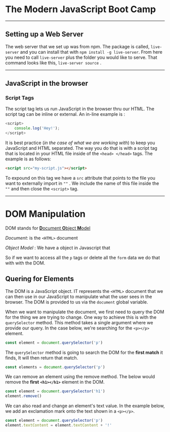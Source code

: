 # The Modern JavaScript Boot Camp

-------

## Setting up a Web Server

The web server that we set up was from npm. The package is called, `live-server` and you can install that with `npm install -g live-server`. From here you need to call `live-server` plus the folder you would like to serve. That command looks like this, `live-server source` .

-------

## JavaScript in the browser

### Script Tags

The script tag lets us run JavaScript in the browser thru our HTML. The script tag can be inline or external. An in-line example is :

```javascript
<script>
    console.log('Hey!');
</script>
```

It is best practice (_in the case of what we are working with_) to keep you JavaScript and HTML separated. The way you do that is with a script tag that is located in your HTML file inside of the `<head> </head>` tags. The example is as follows:

```HTML
<script src="my-script.js"></script>
```

To expound on this tag we have a `src` attribute that points to the file you want to externally import in `""` . We include the name of this file inside the `""` and then close the `<script>` tag.

-------

# DOM Manipulation

DOM stands for **<u>D**ocument **O**bject **M**odel</u>

*Document*: is the `<HTML>` document

*Object* *Model* : We have a object in Javascript that

So if we want to access all the `p` tags or delete all the `form` data we do that with with the DOM.

## Quering for Elements

The DOM is a JavaScript object. IT represents the `<HTML>` document that we can then use in our JavaScript to manipulate what the user sees in the browser. The DOM is provided to us via the `document` global variable.

When we want to manipulate the document, we first need to query the DOM for the thing we are trying to change. One way to achieve this is with the `querySelector` method. This method takes a single argument where we provide our query. In the case below, we're searching for the `<p></p>` element.
 ```javascript
const element = document.querySelector('p')
```
The `querySelector` method is going to search the DOM for the **first match** it finds, It will then return that match.
 ```javascript
const elements = document.querySelector('p')
```
We can remove an element using the remove method. The below would remove the **first** **`<h1></h1>`** element in the DOM.
 ```javascript
const element = document.querySelector('h1')
element.remove()
```
We can also read and change an element's text value. In the example below, we add an exclamation mark onto the text shown in a `<p></p>`.
 ```javascript
const element = document.querySelector('p')
element.textContent = element.textContent + '!'
```
